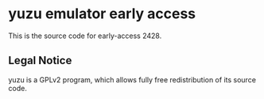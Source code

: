 yuzu emulator early access
=============

This is the source code for early-access 2428.

## Legal Notice

yuzu is a GPLv2 program, which allows fully free redistribution of its source code.
